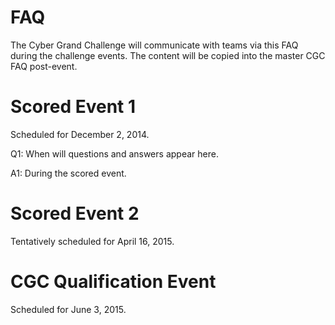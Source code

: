 # FAQ

The Cyber Grand Challenge will communicate with teams via this FAQ during the challenge events. The content will be copied into the master CGC FAQ post-event.

# Scored Event 1

Scheduled for December 2, 2014.

Q1: When will questions and answers appear here.

A1: During the scored event.

# Scored Event 2

Tentatively scheduled for April 16, 2015.

# CGC Qualification Event

Scheduled for June 3, 2015.
